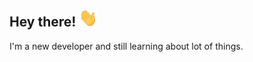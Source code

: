 ## Hey there! <img src="https://raw.githubusercontent.com/ABSphreak/ABSphreak/master/gifs/Hi.gif" width="30px">

I'm a new developer and still learning about lot of things.


